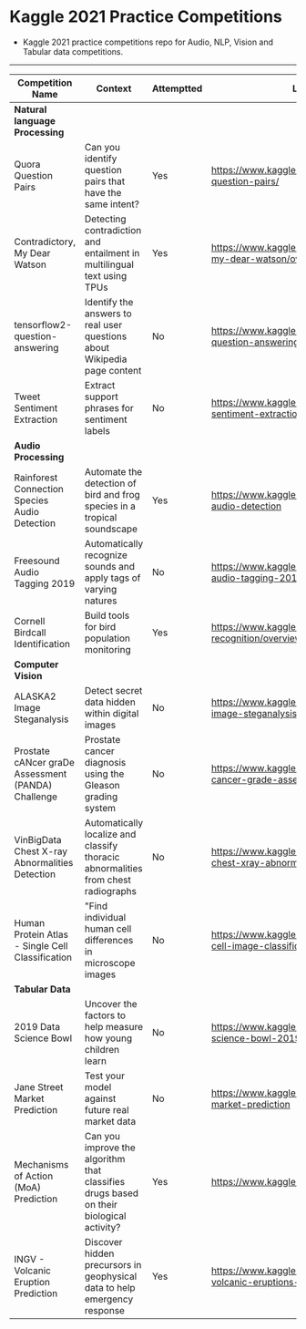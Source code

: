 # Kaggle 2021 Practice Competitions

* Kaggle 2021 practice competitions repo for Audio, NLP, Vision and Tabular data competitions.

***

|**Competition Name**	| **Context** |	**Attemptted** | **Link** |
|-------------------|----------|------------|------|
|**Natural language Processing**|			
|Quora Question Pairs|	Can you identify question pairs that have the same intent?	|Yes|	https://www.kaggle.com/c/quora-question-pairs/|
|Contradictory, My Dear Watson|	Detecting contradiction and entailment in multilingual text using TPUs	|Yes	|https://www.kaggle.com/c/contradictory-my-dear-watson/overview |
|tensorflow2-question-answering|	Identify the answers to real user questions about Wikipedia page content|	No|	https://www.kaggle.com/c/tensorflow2-question-answering|
|Tweet Sentiment Extraction|	Extract support phrases for sentiment labels	|No|	https://www.kaggle.com/c/tweet-sentiment-extraction|
|**Audio Processing**|			
|Rainforest Connection Species Audio Detection|	Automate the detection of bird and frog species in a tropical soundscape|	Yes|https://www.kaggle.com/c/rfcx-species-audio-detection |
|Freesound Audio Tagging 2019|	Automatically recognize sounds and apply tags of varying natures|	No|	https://www.kaggle.com/c/freesound-audio-tagging-2019 |
|Cornell Birdcall Identification	|Build tools for bird population monitoring	|Yes|	https://www.kaggle.com/c/birdsong-recognition/overview |
|**Computer Vision**|			
|ALASKA2 Image Steganalysis|	Detect secret data hidden within digital images|	No|	https://www.kaggle.com/c/alaska2-image-steganalysis|
|Prostate cANcer graDe Assessment (PANDA) Challenge |	Prostate cancer diagnosis using the Gleason grading system |No |https://www.kaggle.com/c/prostate-cancer-grade-assessment |
|VinBigData Chest X-ray Abnormalities Detection|	Automatically localize and classify thoracic abnormalities from chest radiographs|No|	https://www.kaggle.com/c/vinbigdata-chest-xray-abnormalities-detection|
|Human Protein Atlas - Single Cell Classification	|"Find individual human cell differences in microscope images|No|https://www.kaggle.com/c/hpa-single-cell-image-classification/overview|
|**Tabular Data**|			
|2019 Data Science Bowl|	Uncover the factors to help measure how young children learn|	No|	https://www.kaggle.com/c/data-science-bowl-2019|
|Jane Street Market Prediction|	Test your model against future real market data	|No|	https://www.kaggle.com/c/jane-street-market-prediction|
|Mechanisms of Action (MoA) Prediction|	Can you improve the algorithm that classifies drugs based on their biological activity?	|Yes|	https://www.kaggle.com/c/lish-moa|
|INGV - Volcanic Eruption Prediction|	Discover hidden precursors in geophysical data to help emergency response	|Yes|	https://www.kaggle.com/c/predict-volcanic-eruptions-ingv-oe|
